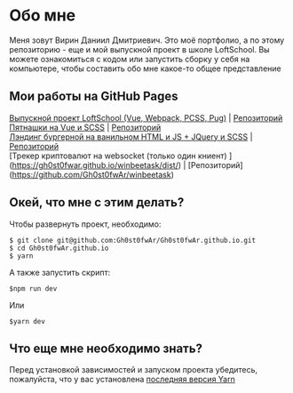 # Обо мне
Меня зовут Вирин Даниил Дмитриевич. Это моё портфолио, а по этому репозиторию - еще и мой выпускной проект в школе LoftSchool. Вы можете ознакомиться с кодом или запустить сборку у себя на компьютере, чтобы составить обо мне какое-то общее представление

## Мои работы на GitHub Pages
[Выпускной проект LoftSchool (Vue, Webpack, PCSS, Pug)](https://gh0st0fwar.github.io/dist/index.html) | [Репозиторий](https://github.com/Gh0st0fwAr/Gh0st0fwAr.github.io)  
[Пятнашки на Vue и SCSS](https://gh0st0fwar.github.io/blackwalltask/dist/) | [Репозиторий](https://github.com/Gh0st0fwAr/blackwalltask)  
[Лэндинг бургерной на ванильном HTML и JS + JQuery и SCSS](https://gh0st0fwar.github.io/burgers/) | [Репозиторий](https://github.com/Gh0st0fwAr/burgers)  
[Трекер криптовалют на websocket (только один книент) ] (https://gh0st0fwar.github.io/winbeetask/dist/) | [Репозиторий] (https://github.com/Gh0st0fwAr/winbeetask)

## Окей, что мне с этим делать?
Чтобы развернуть проект, необходимо: 

    $ git clone git@github.com:Gh0st0fwAr/Gh0st0fwAr.github.io.git
    $ cd Gh0st0fwAr.github.io
    $ yarn

А также запустить скрипт:

    $npm run dev
    
Или 
    
    $yarn dev

## Что еще мне необходимо знать?
Перед установкой зависимостей и запуском проекта убедитесь, пожалуйста, что у вас установлена [последняя версия Yarn](https://yarnpkg.com/ru/docs/install#windows-stable)
